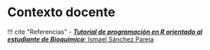 # Contexto docente









!!! cite "Referencias"
    - [***Tutorial de programación en R orientado al estudiante de Bioquímica***; Ismael Sánchez Pareja](https://ucodemy.github.io/rbioq/)
